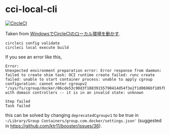 # cci-local-cli
[![CircleCI](https://dl.circleci.com/status-badge/img/gh/mfunaki-circleci/local-cli/tree/main.svg?style=svg)](https://dl.circleci.com/status-badge/redirect/gh/mfunaki-circleci/local-cli/tree/main)

Taken from [WindowsでCircleCIのローカル環境を動かす](https://ancozerticht.hatenablog.com/entry/2022/08/27/212337).

```
circleci config validate
circleci local execute build
```

If you see an error like this,

```
Error: 
Unexpected environment preparation error: Error response from daemon: failed to create shim task: OCI runtime create failed: runc create failed: unable to start container process: unable to apply cgroup configuration: cannot enter cgroupv2 "/sys/fs/cgroup/docker/06cde53c90d3f18839155790414d54f3e2f1d0696bf185fb9c10f67bb767caf5/0bd643378bd12aa320a826d6c50f9de5d846278e3cdaae91ec70b1e25f51c4c7" with domain controllers -- it is in an invalid state: unknown

Step failed
Task failed
```

this can be solved by changing `deprecatedCgroupv1` to be true in `~/Library/Group Containers/group.com.docker/settings.json'` (suggested in https://github.com/ktr11/booster/issues/36).